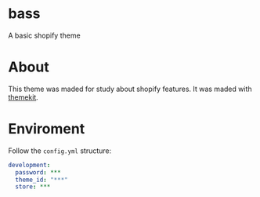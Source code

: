 # bass
A basic shopify theme

# About

This theme was maded for study about shopify features. It was maded with [themekit](https://shopify.github.io/themekit/).

# Enviroment
Follow the `config.yml` structure:

```yml
development:
  password: ***
  theme_id: "***"
  store: ***
```